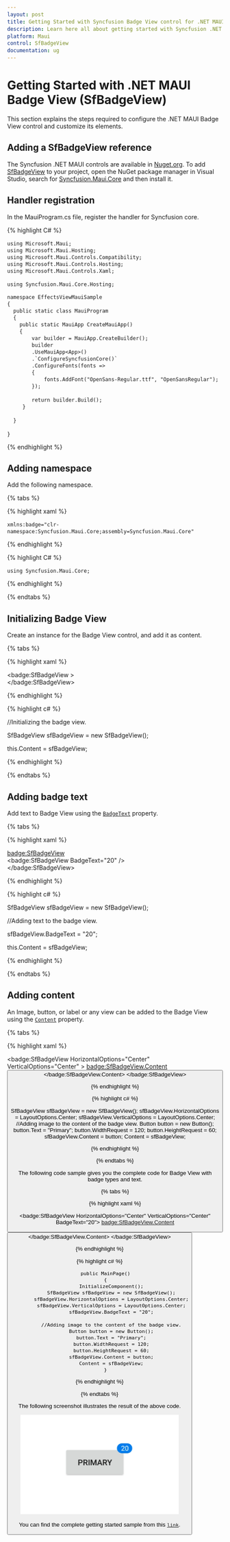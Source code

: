```yaml
---
layout: post
title: Getting Started with Syncfusion Badge View control for .NET MAUI
description: Learn here all about getting started with Syncfusion .NET MAUI Badge View (SfBadgeView) control its elements and more.
platform: Maui
control: SfBadgeView
documentation: ug
---
```


# Getting Started with .NET MAUI Badge View (SfBadgeView)

This section explains the steps required to configure the .NET MAUI Badge View control and customize its elements.

## Adding a SfBadgeView reference

The Syncfusion .NET MAUI controls are available in [Nuget.org](https://www.nuget.org/). To add [SfBadgeView](https://help.syncfusion.com/cr/maui/Syncfusion.Maui.Core.SfBadgeView.html?tabs=tabid-1) to your project, open the NuGet package manager in Visual Studio, search for [Syncfusion.Maui.Core](https://www.nuget.org/packages/Syncfusion.Maui.Core/) and then install it.

## Handler registration 

 In the MauiProgram.cs file, register the handler for Syncfusion core.

{% highlight C# %}
   
    using Microsoft.Maui;
    using Microsoft.Maui.Hosting;
    using Microsoft.Maui.Controls.Compatibility;
    using Microsoft.Maui.Controls.Hosting;
    using Microsoft.Maui.Controls.Xaml;
   `using Syncfusion.Maui.Core.Hosting;`

    namespace EffectsViewMauiSample
    {
      public static class MauiProgram
      {
        public static MauiApp CreateMauiApp()
        {
            var builder = MauiApp.CreateBuilder();
            builder
            .UseMauiApp<App>()
            .`ConfigureSyncfusionCore()`
            .ConfigureFonts(fonts =>
            {
                fonts.AddFont("OpenSans-Regular.ttf", "OpenSansRegular");
            });

            return builder.Build();
         }
       
      }

    }     

{% endhighlight %}

## Adding namespace

Add the following namespace.

{% tabs %}

{% highlight xaml %}

    xmlns:badge="clr-namespace:Syncfusion.Maui.Core;assembly=Syncfusion.Maui.Core"
	
{% endhighlight %}

{% highlight C# %}

    using Syncfusion.Maui.Core;

{% endhighlight %}

{% endtabs %}

## Initializing Badge View

Create an instance for the Badge View control, and add it as content.

{% tabs %}

{% highlight xaml %}

 <badge:SfBadgeView >        
</badge:SfBadgeView>

{% endhighlight %}

{% highlight c# %}

//Initializing the badge view.

SfBadgeView sfBadgeView = new SfBadgeView();

this.Content = sfBadgeView;
	
{% endhighlight %}

{% endtabs %}

## Adding badge text

Add text to Badge View using the [`BadgeText`](https://help.syncfusion.com/cr/xamarin/Syncfusion.XForms.BadgeView.SfBadgeView.html#Syncfusion_XForms_BadgeView_SfBadgeView_BadgeText) property.

{% tabs %}

{% highlight xaml %}

<badge:SfBadgeView>        
    <badge:SfBadgeView BadgeText="20" />          
</badge:SfBadgeView>

{% endhighlight %}

{% highlight c# %}
   
SfBadgeView sfBadgeView = new SfBadgeView();

//Adding text to the badge view.

sfBadgeView.BadgeText = "20";

this.Content = sfBadgeView;

{% endhighlight %}

{% endtabs %}

## Adding content

An Image, button, or label or any view can be added to the Badge View using the [`Content`](https://help.syncfusion.com/cr/xamarin/Syncfusion.XForms.BadgeView.SfBadgeView.html) property.

{% tabs %}

{% highlight xaml %}

 <badge:SfBadgeView HorizontalOptions="Center" VerticalOptions="Center" >
        <badge:SfBadgeView.Content>
            <Button Text="Primary" WidthRequest="120"  HeightRequest="60"/>
        </badge:SfBadgeView.Content>
</badge:SfBadgeView>   

{% endhighlight %}

{% highlight c# %}
	
SfBadgeView sfBadgeView = new SfBadgeView();
sfBadgeView.HorizontalOptions = LayoutOptions.Center;
sfBadgeView.VerticalOptions = LayoutOptions.Center;
//Adding image to the content of the badge view.
Button button = new Button();
button.Text = "Primary";
button.WidthRequest = 120;
button.HeightRequest = 60;
sfBadgeView.Content = button;
Content = sfBadgeView;

{% endhighlight %}
 
{% endtabs %}

The following code sample gives you the complete code for Badge View with badge types and text.

{% tabs %}

{% highlight xaml %}

 <badge:SfBadgeView HorizontalOptions="Center" VerticalOptions="Center" BadgeText="20">
        <badge:SfBadgeView.Content>
            <Button Text="Primary" WidthRequest="120"  HeightRequest="60"/>
        </badge:SfBadgeView.Content>
</badge:SfBadgeView>


{% endhighlight %}

{% highlight c# %}

        public MainPage()
        {
            InitializeComponent();
            SfBadgeView sfBadgeView = new SfBadgeView();
            sfBadgeView.HorizontalOptions = LayoutOptions.Center;
            sfBadgeView.VerticalOptions = LayoutOptions.Center;
            sfBadgeView.BadgeText = "20";

            //Adding image to the content of the badge view.
            Button button = new Button();
            button.Text = "Primary";
            button.WidthRequest = 120;
            button.HeightRequest = 60;
            sfBadgeView.Content = button;
            Content = sfBadgeView;
        }

{% endhighlight %}

{% endtabs %}

The following screenshot illustrates the result of the above code.

![.NET MAUI Badge View getting started](getting-started_images/Badgeview.png) 

You can find the complete getting started sample from this [`link`](https://github.com/SyncfusionExamples/Getting-started-xamarin-badge-view).

